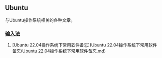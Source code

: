 ## Ubuntu

与Ubuntu操作系统相关的各种文章。

### [输入法](inputting_method.md)


1. [Ubuntu 22.04操作系统下常用软件备忘](Ubuntu 22.04操作系统下常用软件备忘/Ubuntu 22.04操作系统下常用软件备忘.md)
